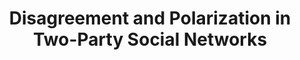 ---
title: "Disagreement and Polarization in Two-Party Social Networks"
collection: publications
permalink: /publication/Disagreement and Polarization in Two-Party Social Networks
venue: 'IFAC-2020 (to appear)'
paperurl: 'https://arxiv.org/pdf/1911.11338'
authors: 'Yuhao Yi, Stacy Patterson'
---